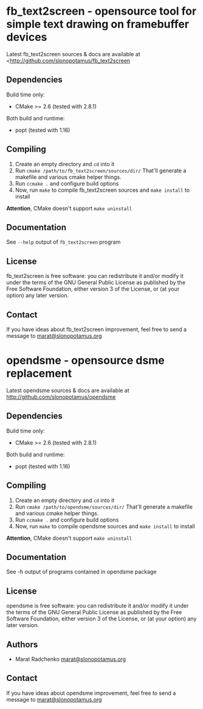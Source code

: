 fb_text2screen - opensource tool for simple text drawing on framebuffer devices
======================================
Latest fb_text2screen sources & docs are available
at <http://github.com/slonopotamus/fb_text2screen

Dependencies
------------
Build time only:

 -  CMake >= 2.6 (tested with 2.8.1)

Both build and runtime:

 -  popt (tested with 1.16)
 
Compiling
---------
1. Create an empty directory and `cd` into it
2. Run `cmake /path/to/fb_text2screen/sources/dir/`
That'll generate a makefile and various cmake helper things.
3. Run `ccmake .` and configure build options
4. Now, run `make` to compile fb_text2screen sources and `make install` to install

**Attention**, CMake doesn't support `make uninstall`

Documentation
-------------
See `--help` output of `fb_text2screen` program

License
-------
fb_text2screen is free software: you can redistribute it and/or modify
it under the terms of the GNU General Public License as published by
the Free Software Foundation, either version 3 of the License, or
(at your option) any later version.

Contact
-------
If you have ideas about fb_text2screen improvement, feel
free to send a message to <marat@slonopotamus.org>


opendsme - opensource dsme replacement
======================================
Latest opendsme sources & docs are available
at <http://github.com/slonopotamus/opendsme>

Dependencies
------------
Build time only:

 -  CMake >= 2.6 (tested with 2.8.1)

Both build and runtime:

 -  popt (tested with 1.16)

Compiling
---------
1. Create an empty directory and `cd` into it
2. Run `cmake /path/to/opendsme/sources/dir/`
That'll generate a makefile and various cmake helper things.
3. Run `ccmake .` and configure build options
4. Now, run `make` to compile opendsme sources and `make install` to install

**Attention**, CMake doesn't support `make uninstall`

Documentation
-------------
See -h output of programs contained in opendsme package

License
-------
opendsme is free software: you can redistribute it and/or modify
it under the terms of the GNU General Public License as published by
the Free Software Foundation, either version 3 of the License, or
(at your option) any later version.

Authors
-------
 -  Marat Radchenko <marat@slonopotamus.org>

Contact
-------
If you have ideas about opendsme improvement, feel
free to send a message to <marat@slonopotamus.org>

